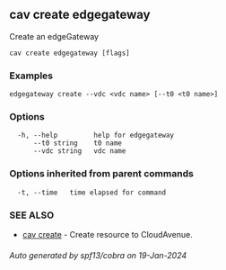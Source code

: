 ## cav create edgegateway

Create an edgeGateway

```
cav create edgegateway [flags]
```

### Examples

```
edgegateway create --vdc <vdc name> [--t0 <t0 name>]
```

### Options

```
  -h, --help         help for edgegateway
      --t0 string    t0 name
      --vdc string   vdc name
```

### Options inherited from parent commands

```
  -t, --time   time elapsed for command
```

### SEE ALSO

* [cav create](cav_create.md)	 - Create resource to CloudAvenue.

###### Auto generated by spf13/cobra on 19-Jan-2024
